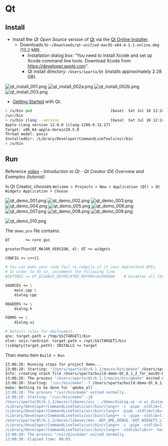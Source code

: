 # Qt

## Install

* Install the *Qt Open Source* version of [Qt](https://www.qt.io/download) via the [Qt Online Installer](https://www.qt.io/download-qt-installer).
  * Downloads to `~/Downloads/qt-unified-macOS-x64-4.1.1-online.dmg` (13.2 MB).
    * Installation dialog box: "You need to install Xcode and set up Xcode command line tools. Download Xcode from https://developer.apple.com".
    * Qt install directory: `/Users/sparta/Qt` (installs approximately 2.28 GB).

![qt_install_001.png](fig/qt_install_001.png)
![qt_install_002a.png](fig/qt_install_002a.png)
![qt_install_002b.png](fig/qt_install_002b.png)
![qt_install_003.png](fig/qt_install_003.png)

* [Getting Started](https://doc.qt.io/qt-6/gettingstarted.html) with Qt.

```bash
> /u/bin pwd                                   (base)  Sat Jul 10 12:24:34 2021
/usr/bin
> /u/bin clang --version                       (base)  Sat Jul 10 12:24:48 2021
Apple clang version 12.0.0 (clang-1200.0.32.27)
Target: x86_64-apple-darwin20.5.0
Thread model: posix
InstalledDir: /Library/Developer/CommandLineTools/usr/bin
> /u/bin
```

## Run

Reference [video](https://youtu.be/R6zWLfHIYJw) - *Introduction to Qt - Qt Creator IDE Overview and Examples {tutorial}*

In Qt Creator, chooses `Welcome > Projects > New > Application (Qt) > Qt Widgets Application > Choose`

![qt_demo_001.png](fig/qt_demo_001.png)
![qt_demo_002.png](fig/qt_demo_002.png)
![qt_demo_003.png](fig/qt_demo_003.png)
![qt_demo_004.png](fig/qt_demo_004.png)
![qt_demo_005.png](fig/qt_demo_005.png)
![qt_demo_006.png](fig/qt_demo_006.png)
![qt_demo_007.png](fig/qt_demo_007.png)
![qt_demo_008.png](fig/qt_demo_008.png)
![qt_demo_009.png](fig/qt_demo_009.png)

![qt_demo_010.png](fig/qt_demo_010.png)

The `demo.pro` file contains:

```bash
QT       += core gui

greaterThan(QT_MAJOR_VERSION, 4): QT += widgets

CONFIG += c++11

# You can make your code fail to compile if it uses deprecated APIs.
# In order to do so, uncomment the following line.
#DEFINES += QT_DISABLE_DEPRECATED_BEFORE=0x060000    # disables all the APIs deprecated before Qt 6.0.0

SOURCES += \
    main.cpp \
    dialog.cpp

HEADERS += \
    dialog.h

FORMS += \
    dialog.ui

# Default rules for deployment.
qnx: target.path = /tmp/$${TARGET}/bin
else: unix:!android: target.path = /opt/$${TARGET}/bin
!isEmpty(target.path): INSTALLS += target
```


Then menu item `Build > Run`

```bash
13:06:28: Running steps for project demo...
13:06:28: Starting: "/Users/sparta/Qt/6.1.2/macos/bin/qmake" /Users/sparta/demo/demo.pro -spec macx-clang CONFIG+=debug CONFIG+=x86_64 CONFIG+=qml_debug
Info: creating stash file /Users/sparta/build-demo-Qt_6_1_2_for_macOS-Debug/.qmake.stash
13:06:28: The process "/Users/sparta/Qt/6.1.2/macos/bin/qmake" exited normally.
13:06:28: Starting: "/usr/bin/make" -f /Users/sparta/build-demo-Qt_6_1_2_for_macOS-Debug/Makefile qmake_all
make: Nothing to be done for `qmake_all'.
13:06:28: The process "/usr/bin/make" exited normally.
13:06:28: Starting: "/usr/bin/make" -j8
/Users/sparta/Qt/6.1.2/macos/libexec/uic ../demo/dialog.ui -o ui_dialog.h
/Library/Developer/CommandLineTools/usr/bin/clang++ -c -pipe -stdlib=libc++ -g -std=gnu++1z  -arch x86_64 -isysroot /Library/Developer/CommandLineTools/SDKs/MacOSX.sdk -mmacosx-version-min=10.14 -Wall -Wextra -fPIC -DQT_QML_DEBUG -DQT_WIDGETS_LIB -DQT_GUI_LIB -DQT_CORE_LIB -I../demo -I. -I../Qt/6.1.2/macos/lib/QtWidgets.framework/Headers -I../Qt/6.1.2/macos/lib/QtGui.framework/Headers -I../Qt/6.1.2/macos/lib/QtCore.framework/Headers -I. -I/Library/Developer/CommandLineTools/SDKs/MacOSX.sdk/System/Library/Frameworks/OpenGL.framework/Headers -I/Library/Developer/CommandLineTools/SDKs/MacOSX.sdk/System/Library/Frameworks/AGL.framework/Headers -I. -I/Library/Developer/CommandLineTools/SDKs/MacOSX.sdk/System/Library/Frameworks/OpenGL.framework/Headers -I/Library/Developer/CommandLineTools/SDKs/MacOSX.sdk/System/Library/Frameworks/AGL.framework/Headers -I../Qt/6.1.2/macos/mkspecs/macx-clang -F/Users/sparta/Qt/6.1.2/macos/lib -o main.o ../demo/main.cpp
/Library/Developer/CommandLineTools/usr/bin/clang++ -pipe -stdlib=libc++ -g -std=gnu++1z  -arch x86_64 -isysroot /Library/Developer/CommandLineTools/SDKs/MacOSX.sdk -mmacosx-version-min=10.14 -Wall -Wextra -dM -E -o moc_predefs.h ../Qt/6.1.2/macos/mkspecs/features/data/dummy.cpp
/Library/Developer/CommandLineTools/usr/bin/clang++ -c -pipe -stdlib=libc++ -g -std=gnu++1z  -arch x86_64 -isysroot /Library/Developer/CommandLineTools/SDKs/MacOSX.sdk -mmacosx-version-min=10.14 -Wall -Wextra -fPIC -DQT_QML_DEBUG -DQT_WIDGETS_LIB -DQT_GUI_LIB -DQT_CORE_LIB -I../demo -I. -I../Qt/6.1.2/macos/lib/QtWidgets.framework/Headers -I../Qt/6.1.2/macos/lib/QtGui.framework/Headers -I../Qt/6.1.2/macos/lib/QtCore.framework/Headers -I. -I/Library/Developer/CommandLineTools/SDKs/MacOSX.sdk/System/Library/Frameworks/OpenGL.framework/Headers -I/Library/Developer/CommandLineTools/SDKs/MacOSX.sdk/System/Library/Frameworks/AGL.framework/Headers -I. -I/Library/Developer/CommandLineTools/SDKs/MacOSX.sdk/System/Library/Frameworks/OpenGL.framework/Headers -I/Library/Developer/CommandLineTools/SDKs/MacOSX.sdk/System/Library/Frameworks/AGL.framework/Headers -I../Qt/6.1.2/macos/mkspecs/macx-clang -F/Users/sparta/Qt/6.1.2/macos/lib -o dialog.o ../demo/dialog.cpp
/Users/sparta/Qt/6.1.2/macos/libexec/moc -DQT_QML_DEBUG -DQT_WIDGETS_LIB -DQT_GUI_LIB -DQT_CORE_LIB --include /Users/sparta/build-demo-Qt_6_1_2_for_macOS-Debug/moc_predefs.h -I/Users/sparta/Qt/6.1.2/macos/mkspecs/macx-clang -I/Users/sparta/demo -I/Users/sparta/Qt/6.1.2/macos/lib/QtWidgets.framework/Headers -I/Users/sparta/Qt/6.1.2/macos/lib/QtGui.framework/Headers -I/Users/sparta/Qt/6.1.2/macos/lib/QtCore.framework/Headers -I. -I/Library/Developer/CommandLineTools/usr/include/c++/v1 -I/Library/Developer/CommandLineTools/usr/lib/clang/12.0.0/include -I/Library/Developer/CommandLineTools/SDKs/MacOSX.sdk/usr/include -I/Library/Developer/CommandLineTools/usr/include -F/Users/sparta/Qt/6.1.2/macos/lib ../demo/dialog.h -o moc_dialog.cpp
/Library/Developer/CommandLineTools/usr/bin/clang++ -c -pipe -stdlib=libc++ -g -std=gnu++1z  -arch x86_64 -isysroot /Library/Developer/CommandLineTools/SDKs/MacOSX.sdk -mmacosx-version-min=10.14 -Wall -Wextra -fPIC -DQT_QML_DEBUG -DQT_WIDGETS_LIB -DQT_GUI_LIB -DQT_CORE_LIB -I../demo -I. -I../Qt/6.1.2/macos/lib/QtWidgets.framework/Headers -I../Qt/6.1.2/macos/lib/QtGui.framework/Headers -I../Qt/6.1.2/macos/lib/QtCore.framework/Headers -I. -I/Library/Developer/CommandLineTools/SDKs/MacOSX.sdk/System/Library/Frameworks/OpenGL.framework/Headers -I/Library/Developer/CommandLineTools/SDKs/MacOSX.sdk/System/Library/Frameworks/AGL.framework/Headers -I. -I/Library/Developer/CommandLineTools/SDKs/MacOSX.sdk/System/Library/Frameworks/OpenGL.framework/Headers -I/Library/Developer/CommandLineTools/SDKs/MacOSX.sdk/System/Library/Frameworks/AGL.framework/Headers -I../Qt/6.1.2/macos/mkspecs/macx-clang -F/Users/sparta/Qt/6.1.2/macos/lib -o moc_dialog.o moc_dialog.cpp
/Library/Developer/CommandLineTools/usr/bin/clang++ -stdlib=libc++ -headerpad_max_install_names  -arch x86_64 -isysroot /Library/Developer/CommandLineTools/SDKs/MacOSX.sdk -mmacosx-version-min=10.14 -Wl,-rpath,@executable_path/../Frameworks -Wl,-rpath,/Users/sparta/Qt/6.1.2/macos/lib -o demo.app/Contents/MacOS/demo main.o dialog.o moc_dialog.o   -F/Users/sparta/Qt/6.1.2/macos/lib -framework QtWidgets -framework QtGui -framework AppKit -framework ImageIO -framework Metal -framework QtCore -framework DiskArbitration -framework IOKit -framework AGL -framework OpenGL   
13:06:30: The process "/usr/bin/make" exited normally.
13:06:30: Elapsed time: 00:03.
```
